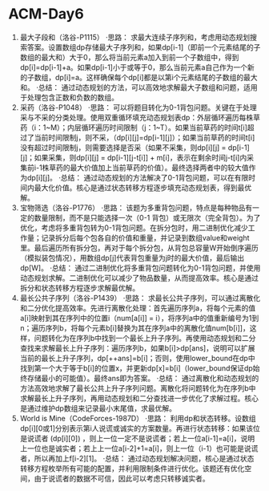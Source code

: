 # ACM-Day6
1. 最大子段和（洛谷-P1115）
·思路：
求最大连续子序列和，考虑用动态规划搜索答案。设置数组dp存储最大子序列和，如果dp[i-1]（即前一个元素结尾的子数组的最大和）大于0，那么将当前元素a加入到前一个子数组中，得到dp[i]=dp[i-1]+a。如果dp[i-1]小于或等于0，那么当前元素a自己作为一个新的子数组，dp[i]=a。这样确保每个dp[i]都是以第i个元素结尾的子数组的最大和。
·总结：
通过动态规划的方法，可以高效地求解最大子数组和问题，适用于处理包含正数和负数的数组。
2. 采药（洛谷-P1048）
·思路：
可以将题目转化为0-1背包问题。关键在于处理采与不采的分类处理。使用双重循环填充动态规划表dp：外层循环遍历每株草药（i：1~M）；内层循环遍历时间限制（j：1~T）。如果当前草药的时间t[i]超过了当前时间限制j，则不采，（dp[i][j]=dp[i-1][j]）；如果当前草药的时间t[i]没有超过时间限制j，则需要选择是否采（如果不采集，则dp[i][j] = dp[i-1][j]；如果采集，则dp[i][j] = dp[i-1][j-t[i]] + m[i]，表示在剩余时间j-t[i]内采集前i-1株草药的最大价值加上当前草药的价值）。最终选择两者中的较大值作为dp[i][j]。
·总结：
通过动态规划的方法解决了0-1背包问题，可以在有限时间内最大化价值。核心是通过状态转移方程逐步填充动态规划表，得到最优解。
3. 宝物筛选（洛谷-P1776）
·思路：
该题为多重背包问题，特点是每种物品有一定的数量限制，而不是只能选择一次（0-1 背包）或无限次（完全背包）。为了优化，考虑将多重背包转为0-1背包问题。在拆分包时，用二进制优化减少工作量；记录拆分后每个包各自的价值和重量，并记录到数组value和weight里。最后遍历所有拆分包，再对于每个拆分包，从背包总容量W开始倒序遍历（模拟装包情况），用数组dp[j]代表背包重量为j时的最大价值，最后输出dp[W]。
·总结：
通过二进制优化将多重背包问题转化为0-1背包问题，并使用动态规划求解。二进制优化可以减少了物品数量，从而提高效率。核心是通过拆分和状态转移方程逐步求解最优解。
4. 最长公共子序列（洛谷-P1439）
·思路：
求最长公共子序列，可以通过离散化和二分优化提高效率。先进行离散化处理：首先遍历序列a，将每个元素的值a[i]映射到其在序列中的位置i（num[a[i]] = i），将序列a中的值重新编号为1到n；遍历序列b，将每个元素b[i]替换为其在序列a中的离散化值num[b[i]]，这样，问题转化为在序列b中找到一个最长上升子序列。再使用动态规划和二分查找来求解最长上升子序列：遍历序列b，如果b[i]>dp[ans]，说明可以扩展当前的最长上升子序列，dp[++ans]=b[i]；否则，使用lower_bound在dp中找到第一个大于等于b[i]的位置x，并更新dp[x]=b[i]（lower_bound保证dp始终存储最小的可能值）。最终ans即为答案。
·总结：
通过离散化和动态规划的方法高效地求解了最长公共上升子序列问题。离散化将问题转化为在序列b中求解最长上升子序列，再用动态规划和二分查找进一步优化了求解过程。核心是通过维护dp数组来记录最小末尾值，求最优解。
5. World is Mine（CodeForces-1987D）
·思路：
利用dp和状态转移。设数组dp[i][0或1]分别表示第i人说谎或诚实的方案数量。再进行状态转移：如果该位是说谎者 (dp[i][0]) ，则上一位一定不是说谎者；若上一位a[i-1]=a[i]，说明上一位也是诚实者；若上上一位a[i-2]+1=a[i]，则上一位（i-1）也可能是说谎者，所以再加上f[i-2][1]。
·总结：
通过动态规划解决问题，核心是通过状态转移方程枚举所有可能的配置，并利用限制条件进行优化。该题还有优化空间，由于说谎者的数据不可信，因此可以考虑只转移诚实者。
